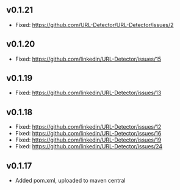v0.1.21
-------

* Fixed: https://github.com/URL-Detector/URL-Detector/issues/2

v0.1.20
-------

* Fixed: https://github.com/linkedin/URL-Detector/issues/15

v0.1.19
-------

* Fixed: https://github.com/linkedin/URL-Detector/issues/13

v0.1.18
-------

* Fixed: https://github.com/linkedin/URL-Detector/issues/12
* Fixed: https://github.com/linkedin/URL-Detector/issues/16
* Fixed: https://github.com/linkedin/URL-Detector/issues/19
* Fixed: https://github.com/linkedin/URL-Detector/issues/24

v0.1.17
-------

* Added pom.xml, uploaded to maven central
